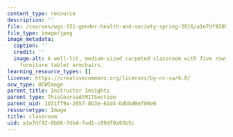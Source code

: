 ```yaml
---
content_type: resource
description: ''
file: /courses/wgs-151-gender-health-and-society-spring-2016/a1e7df920b667db4fad1c89df0a93b5c_14E-3101.jpg
file_type: image/jpeg
image_metadata:
  caption: ''
  credit: ''
  image-alt: A well-lit, medium-sized carpeted classroom with five rows of green moveable
    furniture tablet armchairs.
learning_resource_types: []
license: https://creativecommons.org/licenses/by-nc-sa/4.0/
ocw_type: OCWImage
parent_title: Instructor Insights
parent_type: ThisCourseAtMITSection
parent_uid: 1d31ff9a-2057-8b3e-61d4-bdbbd0ef00e0
resourcetype: Image
title: classroom
uid: a1e7df92-0b66-7db4-fad1-c89df0a93b5c
---
```

